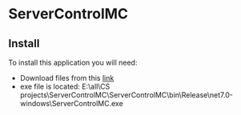 # ServerControlMC

## Install
To install this application you will need:
- Download files from this [link](https://github.com/potichek/ServerControlMC/releases)
- exe file is located: E:\all\CS projects\ServerControlMC\ServerControlMC\bin\Release\net7.0-windows\ServerControlMC.exe
